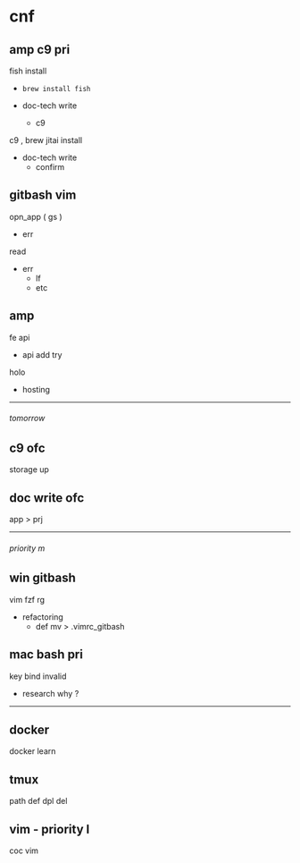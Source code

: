 
# cnf


## amp c9 pri

fish install
- `brew install fish`

- doc-tech write
  - c9


c9 , brew jitai install 
- doc-tech write
  - confirm


## gitbash vim

opn_app ( gs )
- err


read
- err
  - lf
  - etc


## amp

fe api
- api add try


holo
- hosting


---

###### tomorrow

## c9 ofc

storage up


## doc write ofc

app > prj


---

###### priority m

## win gitbash

vim fzf rg
- refactoring
  - def mv > .vimrc_gitbash


## mac bash pri

key bind invalid
- research why ?


---

## docker

docker learn


## tmux

path def dpl del


## vim  -  priority l

coc vim



